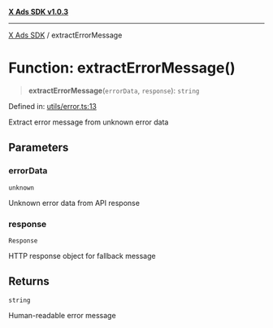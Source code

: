 [**X Ads SDK v1.0.3**](../README.md)

***

[X Ads SDK](../globals.md) / extractErrorMessage

# Function: extractErrorMessage()

> **extractErrorMessage**(`errorData`, `response`): `string`

Defined in: [utils/error.ts:13](https://github.com/kage1020/x-ads-sdk/blob/main/src/utils/error.ts#L13)

Extract error message from unknown error data

## Parameters

### errorData

`unknown`

Unknown error data from API response

### response

`Response`

HTTP response object for fallback message

## Returns

`string`

Human-readable error message
